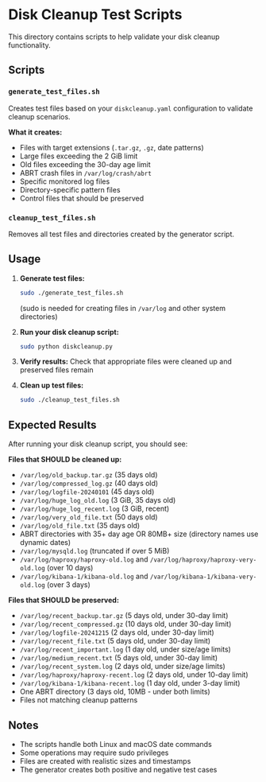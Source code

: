 # Disk Cleanup Test Scripts

This directory contains scripts to help validate your disk cleanup functionality.

## Scripts

### `generate_test_files.sh`
Creates test files based on your `diskcleanup.yaml` configuration to validate cleanup scenarios.

**What it creates:**
- Files with target extensions (`.tar.gz`, `.gz`, date patterns)
- Large files exceeding the 2 GiB limit
- Old files exceeding the 30-day age limit
- ABRT crash files in `/var/log/crash/abrt`
- Specific monitored log files
- Directory-specific pattern files
- Control files that should be preserved

### `cleanup_test_files.sh`
Removes all test files and directories created by the generator script.

## Usage

1. **Generate test files:**
   ```bash
   sudo ./generate_test_files.sh
   ```
   (sudo is needed for creating files in `/var/log` and other system directories)

2. **Run your disk cleanup script:**
   ```bash
   sudo python diskcleanup.py
   ```

3. **Verify results:**
   Check that appropriate files were cleaned up and preserved files remain

4. **Clean up test files:**
   ```bash
   sudo ./cleanup_test_files.sh
   ```

## Expected Results

After running your disk cleanup script, you should see:

**Files that SHOULD be cleaned up:**
- `/var/log/old_backup.tar.gz` (35 days old)
- `/var/log/compressed_log.gz` (40 days old)
- `/var/log/logfile-20240101` (45 days old)
- `/var/log/huge_log_old.log` (3 GiB, 35 days old)
- `/var/log/huge_log_recent.log` (3 GiB, recent)
- `/var/log/very_old_file.txt` (50 days old)
- `/var/log/old_file.txt` (35 days old)
- ABRT directories with 35+ day age OR 80MB+ size (directory names use dynamic dates)
- `/var/log/mysqld.log` (truncated if over 5 MiB)
- `/var/log/haproxy/haproxy-old.log` and `/var/log/haproxy/haproxy-very-old.log` (over 10 days)
- `/var/log/kibana-1/kibana-old.log` and `/var/log/kibana-1/kibana-very-old.log` (over 3 days)

**Files that SHOULD be preserved:**
- `/var/log/recent_backup.tar.gz` (5 days old, under 30-day limit)
- `/var/log/recent_compressed.gz` (10 days old, under 30-day limit)
- `/var/log/logfile-20241215` (2 days old, under 30-day limit)
- `/var/log/recent_file.txt` (5 days old, under 30-day limit)
- `/var/log/recent_important.log` (1 day old, under size/age limits)
- `/var/log/medium_recent.txt` (5 days old, under 30-day limit)
- `/var/log/recent_system.log` (2 days old, under size/age limits)
- `/var/log/haproxy/haproxy-recent.log` (2 days old, under 10-day limit)
- `/var/log/kibana-1/kibana-recent.log` (1 day old, under 3-day limit)
- One ABRT directory (3 days old, 10MB - under both limits)
- Files not matching cleanup patterns

## Notes

- The scripts handle both Linux and macOS date commands
- Some operations may require sudo privileges
- Files are created with realistic sizes and timestamps
- The generator creates both positive and negative test cases 